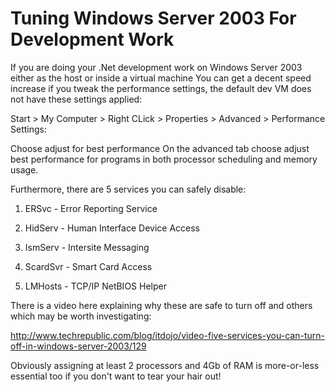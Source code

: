 Tuning Windows Server 2003 For Development Work
===============================================

If you are doing your .Net development work on Windows Server 2003 either as the host or inside a virtual machine You can get a decent speed increase if you tweak the performance settings, the default dev VM does not have these settings applied:

Start > My Computer > Right CLick > Properties > Advanced > Performance Settings:

Choose adjust for best performance
On the advanced tab choose adjust best performance for programs in both processor scheduling and memory usage.

Furthermore, there are 5 services you can safely disable:

1. ERSvc - Error Reporting Service

2. HidServ - Human Interface Device Access

3. IsmServ - Intersite Messaging

4. ScardSvr - Smart Card Access

5. LMHosts - TCP/IP NetBIOS Helper

There is a video here explaining why these are safe to turn off and others which may be worth investigating:

http://www.techrepublic.com/blog/itdojo/video-five-services-you-can-turn-off-in-windows-server-2003/129

Obviously assigning at least 2 processors and 4Gb of RAM is more-or-less essential too if you don't want to tear your hair out!
